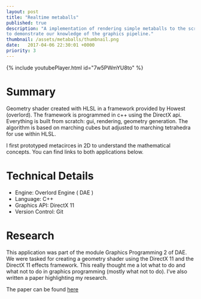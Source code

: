 ```yaml
---
layout: post
title: "Realtime metaballs"
published: true 
description: "A implementation of rendering simple metaballs to the screen using a 3D framework provided by Howest (DAE). This in order 
to demonstrate our knowledge of the graphics pipeline."
thumbnail: /assets/metaballs/thumbnail.png
date:   2017-04-06 22:30:01 +0000
priority: 3
---
```


{% include youtubePlayer.html id="7w5PWmYU8to" %}

# Summary
Geometry shader created with HLSL in a framework provided by Howest (overlord). The framework is programmed in
c++ using the DirectX api. Everything is built from scratch: gui, rendering, geometry generation. The
algorithm is based on marching cubes but adjusted to marching tetrahedra for use within HLSL.

I first prototyped metacirces in 2D to understand the mathematical concepts. You can find links to both applications below.


# Technical Details
- Engine: Overlord Engine ( DAE )
- Language: C++
- Graphics API: DirectX 11
- Version Control: Git

# Research

This application was part of the module Graphics Programming 2 of DAE. 
We were tasked for creating a geometry shader using 
the DirectX 11 and the DirectX 11 effects framework. 
This really thought me a lot what to do and 
what not to do in graphics programming (mostly what not to do).
I’ve also written a paper highlighting my research.

The paper can be found [here](http://jonathansteyfkens.com/releases/Papers/2DAE1_Steyfkens_Jonathan_GP2Exam_Paper.pdf)